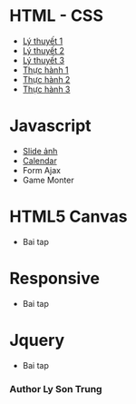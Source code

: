 # HTML - CSS
* [Lý thuyết 1](https://lysontrung.github.io/HTML_CSS/LyThuyet1/)
* [Lý thuyết 2](https://lysontrung.github.io/HTML_CSS/LyThuyet2/)
* [Lý thuyết 3](https://lysontrung.github.io/HTML_CSS/LyThuyet3/)
* [Thực hành 1](https://lysontrung.github.io/HTML_CSS/ThucHanh1/)
* [Thực hành 2](https://lysontrung.github.io/HTML_CSS/ThucHanh2/)
* [Thực hành 3](https://lysontrung.github.io/HTML_CSS/ThucHanh3/)

# Javascript
* [Slide ảnh](https://lysontrung.github.io/JavaScript/SlideImage/)
* [Calendar](https://lysontrung.github.io/JavaScript/Calendar/)
* Form Ajax
* Game Monter

# HTML5 Canvas
* Bai tap 

# Responsive
* Bai tap 

# Jquery
* Bai tap

### Author Ly Son Trung

